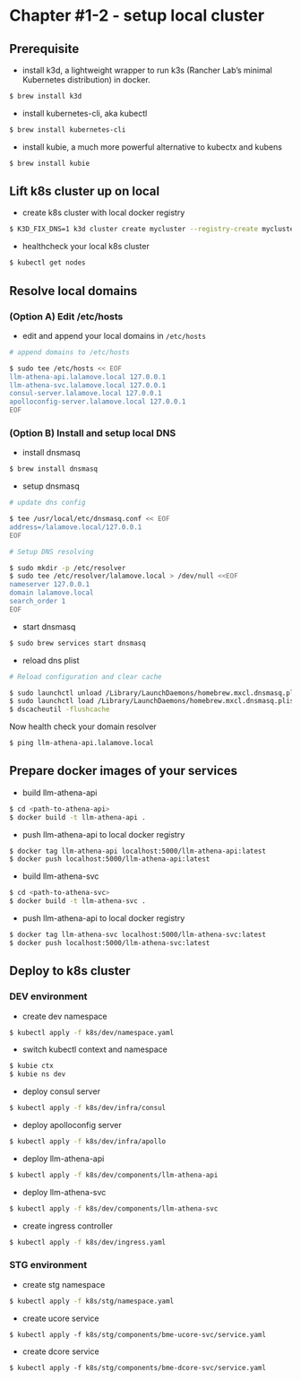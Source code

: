 # Chapter #1-2 - setup local cluster

## Prerequisite
- install k3d, a lightweight wrapper to run k3s (Rancher Lab’s minimal Kubernetes distribution) in docker.
```sh
$ brew install k3d
```

- install kubernetes-cli, aka kubectl
```sh
$ brew install kubernetes-cli
```

- install kubie, a much more powerful alternative to kubectx and kubens
```sh
$ brew install kubie
```

## Lift k8s cluster up on local
- create k8s cluster with local docker registry
```sh
$ K3D_FIX_DNS=1 k3d cluster create mycluster --registry-create mycluster-registry.localhost:5000 -p "80:80@loadbalancer" --agents 2
```

- healthcheck your local k8s cluster
```sh
$ kubectl get nodes
```

<!-- - create local docker registry
```sh
k3d registry create registry.localhost --port 5000
``` -->

## Resolve local domains

### (Option A) Edit /etc/hosts
- edit and append your local domains in `/etc/hosts`
```sh
# append domains to /etc/hosts

$ sudo tee /etc/hosts << EOF
llm-athena-api.lalamove.local 127.0.0.1
llm-athena-svc.lalamove.local 127.0.0.1
consul-server.lalamove.local 127.0.0.1
apolloconfig-server.lalamove.local 127.0.0.1
EOF
```

### (Option B) Install and setup local DNS
- install dnsmasq
```sh
$ brew install dnsmasq
```

- setup dnsmasq
```sh
# update dns config

$ tee /usr/local/etc/dnsmasq.conf << EOF
address=/lalamove.local/127.0.0.1
EOF
```

```sh
# Setup DNS resolving

$ sudo mkdir -p /etc/resolver
$ sudo tee /etc/resolver/lalamove.local > /dev/null <<EOF
nameserver 127.0.0.1
domain lalamove.local
search_order 1
EOF
```

- start dnsmasq
```sh
$ sudo brew services start dnsmasq
```

- reload dns plist
```sh
# Reload configuration and clear cache

$ sudo launchctl unload /Library/LaunchDaemons/homebrew.mxcl.dnsmasq.plist
$ sudo launchctl load /Library/LaunchDaemons/homebrew.mxcl.dnsmasq.plist
$ dscacheutil -flushcache
```

Now health check your domain resolver
```sh
$ ping llm-athena-api.lalamove.local
```

## Prepare docker images of your services
- build llm-athena-api
```sh
$ cd <path-to-athena-api> 
$ docker build -t llm-athena-api . 
```

- push llm-athena-api to local docker registry
```sh
$ docker tag llm-athena-api localhost:5000/llm-athena-api:latest
$ docker push localhost:5000/llm-athena-api:latest
```

- build llm-athena-svc
```sh
$ cd <path-to-athena-svc> 
$ docker build -t llm-athena-svc . 
```

- push llm-athena-api to local docker registry
```sh
$ docker tag llm-athena-svc localhost:5000/llm-athena-svc:latest
$ docker push localhost:5000/llm-athena-svc:latest
```

## Deploy to k8s cluster

### DEV environment
- create dev namespace
```sh
$ kubectl apply -f k8s/dev/namespace.yaml
```

- switch kubectl context and namespace
```sh
$ kubie ctx
$ kubie ns dev
```

- deploy consul server
```sh
$ kubectl apply -f k8s/dev/infra/consul
```

- deploy apolloconfig server
```sh
$ kubectl apply -f k8s/dev/infra/apollo
```

- deploy llm-athena-api
```sh
$ kubectl apply -f k8s/dev/components/llm-athena-api
```

- deploy llm-athena-svc
```sh
$ kubectl apply -f k8s/dev/components/llm-athena-svc
```

- create ingress controller
```sh
$ kubectl apply -f k8s/dev/ingress.yaml
```

### STG environment
- create stg namespace
```sh
$ kubectl apply -f k8s/stg/namespace.yaml
```

- create ucore service
```
$ kubectl apply -f k8s/stg/components/bme-ucore-svc/service.yaml
```

- create dcore service
```
$ kubectl apply -f k8s/stg/components/bme-dcore-svc/service.yaml
```
